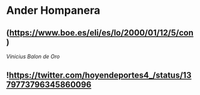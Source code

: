 # Ander Hompanera
## (https://www.boe.es/eli/es/lo/2000/01/12/5/con)
*Vinicius Balon de Oro*
## !https://twitter.com/hoyendeportes4_/status/1379773796345860096

